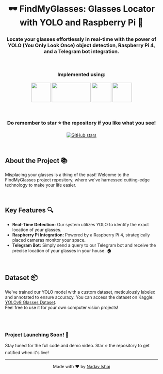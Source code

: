 #  <p align ="center" height="40px" width="40px"> 🕶️ FindMyGlasses: Glasses Locator with YOLO and Raspberry Pi 📸 </p>

###  <p align ="center" height="40px" width="40px"> Locate your glasses effortlessly in real-time with the power of YOLO (You Only Look Once) object detection, Raspberry Pi 4, and a Telegram bot integration. </p>

<br>

### <p align ="center"> Implemented using: </p>
<p align ="center">
<a href="https://www.python.org/" target="_blank" rel="noreferrer">   <img src="https://upload.wikimedia.org/wikipedia/commons/thumb/c/c3/Python-logo-notext.svg/800px-Python-logo-notext.svg.png" width="64" height="64" /></a>
<a href="https://docs.ultralytics.com/" target="_blank" rel="noreferrer">   <img src="https://assets-global.website-files.com/646dd1f1a3703e451ba81ecc/64994922be624dae865d06a5_UltralyticsYOLO_full_blue.svg" width="128" height="64" /></a>  
<a href="https://opencv.org/" target="_blank" rel="noreferrer">   <img src="https://opencv.org/wp-content/uploads/2022/05/logo.png" width="64" height="64" /></a> 
<a href="https://web.telegram.org/k/" target="_blank" rel="noreferrer">   <img src="https://www.pngkit.com/png/detail/897-8972864_telegram-telegram-logo-png.png" width="64" height="64" /></a>
</p>

<br>

### <p align ="center"> Do remember to star ⭐ the repository if you like what you see!</p>
<p align="center">
  <a href="https://github.com/NadavIs56/FindMyGlasses-YOLOv8-RaspberryPi/stargazers"><img alt="GitHub stars" src="https://img.shields.io/github/stars/NadavIs56/FindMyGlasses-YOLOv8-RaspberryPi"></a>
</p>

<br>

## About the Project 📚
Misplacing your glasses is a thing of the past! Welcome to the FindMyGlasses project repository, where we've harnessed cutting-edge technology to make your life easier. 

<br>

## Key Features 🔍
- **Real-Time Detection:** Our system utilizes YOLO to identify the exact location of your glasses.
- **Raspberry Pi Integration:** Powered by a Raspberry Pi 4, strategically placed cameras monitor your space.
- **Telegram Bot:** Simply send a query to our Telegram bot and receive the precise location of your glasses in your house. 🏠

<br>

## Dataset 📦
We've trained our YOLO model with a custom dataset, meticulously labeled and annotated to ensure accuracy. You can access the dataset on Kaggle: [YOLOv8 Glasses Dataset](https://www.kaggle.com/datasets/nadavishai/yolov8-glasses-dataset-v1/). <br>Feel free to use it for your own computer vision projects!

<br><br>
### Project Launching Soon! 🚀
Stay tuned for the full code and demo video. Star ⭐ the repository to get notified when it's live!


---


<div align="center">
  Made with ❤️ by <a href="https://github.com/NadavIs56">Nadav Ishai</a>
</div>

